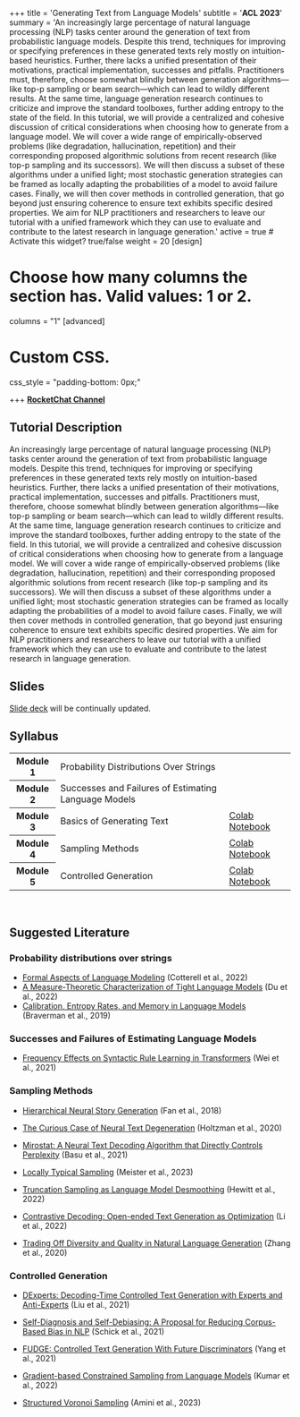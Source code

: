 
+++
title = 'Generating Text from Language Models'
subtitle = '**ACL 2023**'
summary = 'An increasingly large percentage of natural language processing (NLP) tasks center around the generation of text from probabilistic language models. Despite this trend, techniques for improving or specifying preferences in these generated texts rely mostly on intuition-based heuristics. Further, there lacks a unified presentation of their motivations, practical implementation, successes and pitfalls. Practitioners must, therefore, choose somewhat blindly between generation algorithms—like top-p sampling or beam search—which can lead to wildly different results. At the same time, language generation research continues to criticize and improve the standard toolboxes, further adding entropy to the state of the field. In this tutorial, we will provide a centralized and cohesive discussion of critical considerations when choosing how to generate from a language model. We will cover a wide range of empirically-observed problems (like degradation, hallucination, repetition) and their corresponding proposed algorithmic solutions from recent research (like top-p sampling and its successors). We will then discuss a subset of these algorithms under a unified light; most stochastic generation strategies can be framed as locally adapting the probabilities of a model to avoid failure cases. Finally, we will then cover methods in controlled generation, that go beyond just ensuring coherence to ensure text exhibits specific desired properties. We aim for NLP practitioners and researchers to leave our tutorial with a unified framework which they can use to evaluate and contribute to the latest research in language generation.'
active = true  # Activate this widget? true/false
weight = 20
[design]
  # Choose how many columns the section has. Valid values: 1 or 2.
  columns = "1"
[advanced]
 # Custom CSS. 
 css_style = "padding-bottom: 0px;"

+++
**[RocketChat Channel](https://acl.rocket.chat/channel/tutorial-4)**

## Tutorial Description
An increasingly large percentage of natural language processing (NLP) tasks center around the generation of text from probabilistic language models. Despite this trend, techniques for improving or specifying preferences in these generated texts rely mostly on intuition-based heuristics. Further, there lacks a unified presentation of their motivations, practical implementation, successes and pitfalls. Practitioners must, therefore, choose somewhat blindly between generation algorithms—like top-p sampling or beam search—which can lead to wildly different results. At the same time, language generation research continues to criticize and improve the standard toolboxes, further adding entropy to the state of the field. In this tutorial, we will provide a centralized and cohesive discussion of critical considerations when choosing how to generate from a language model. We will cover a wide range of empirically-observed problems (like degradation, hallucination, repetition) and their corresponding proposed algorithmic solutions from recent research (like top-p sampling and its successors). We will then discuss a subset of these algorithms under a unified light; most stochastic generation strategies can be framed as locally adapting the probabilities of a model to avoid failure cases. Finally, we will then cover methods in controlled generation, that go beyond just ensuring coherence to ensure text exhibits specific desired properties. We aim for NLP practitioners and researchers to leave our tutorial with a unified framework which they can use to evaluate and contribute to the latest research in language generation.



## Slides
[Slide deck](https://drive.google.com/file/d/1UHbGcjzBURG1n2DufC7iDTmGNjIz5Dp_/view?usp=sharing) will be continually updated.

## Syllabus 
<table class="table">
  <head>
    <base target="_blank">
  </head>
  <tbody>
    <tr>
      <th scope="row">Module 1</th>
      <td>Probability Distributions Over Strings</td>
      <td></td>
    </tr>
    <tr>
      <th scope="row">Module 2</th>
      <td>Successes and Failures of Estimating Language Models</td>
      <td></td>
    </tr>
    <tr>
      <th scope="row">Module 3</th>
      <td>Basics of Generating Text</td>
      <td><a href="https://colab.research.google.com/drive/16comQsTmmgKnGrD_N2SHw851p8GAZ4Sd?usp=sharing" target="_blank">Colab Notebook</a></td>
    </tr>
    <tr>
      <th scope="row">Module 4</th>
      <td>Sampling Methods</td>
      <td><a href="https://colab.research.google.com/drive/172RnmfNp3m0NZYr_FEUkgRRfCdLWHyNa?usp=sharing" target="_blank">Colab Notebook</a></td>
    </tr>
    <tr>
      <th scope="row">Module 5</th>
      <td>Controlled Generation</td>
      <td><a href="https://colab.research.google.com/drive/1TMRGToS2FmHsa6Kge6gCtxJT1pLv17Zr?usp=sharing" target="_blank">Colab Notebook</a></td>
    </tr>
</tbody>
</table>

<br/>

## Suggested Literature

### Probability distributions over strings

* [Formal Aspects of Language Modeling](https://drive.google.com/file/d/1IYgjs0Vf8TPmVW6w4S125j3G5Asatn4f/view) (Cotterell et al., 2022)
* [A Measure-Theoretic Characterization of Tight Language Models](https://arxiv.org/abs/2212.10502) (Du et al., 2022)
* [Calibration, Entropy Rates, and Memory in Language Models](https://arxiv.org/abs/1906.05664) (Braverman et al., 2019) 


### Successes and Failures of Estimating Language Models   

* [Frequency Effects on Syntactic Rule Learning in Transformers](https://aclanthology.org/2021.emnlp-main.72/) (Wei et al., 2021)

### Sampling Methods

* [Hierarchical Neural Story Generation](http://arxiv.org/abs/1805.04833) (Fan et al., 2018)

* [The Curious Case of Neural Text Degeneration](https://openreview.net/forum?id=rygGQyrFvH) (Holtzman et al., 2020)

* [Mirostat: A Neural Text Decoding Algorithm that Directly Controls Perplexity](http://arxiv.org/abs/2007.14966) (Basu et al., 2021)

* [Locally Typical Sampling](http://arxiv.org/abs/2202.00666) (Meister et al., 2023)

* [Truncation Sampling as Language Model Desmoothing](https://aclanthology.org/2022.findings-emnlp.249) (Hewitt et al., 2022)

* [Contrastive Decoding: Open-ended Text Generation as Optimization](http://arxiv.org/abs/2210.15097) (Li et al., 2022)

* [Trading Off Diversity and Quality in Natural Language Generation](https://arxiv.org/abs/2004.10450) (Zhang et al., 2020)

### Controlled Generation

* [DExperts: Decoding-Time Controlled Text Generation with Experts and Anti-Experts](https://aclanthology.org/2021.acl-long.522/) (Liu et al., 2021)

* [Self-Diagnosis and Self-Debiasing: A Proposal for Reducing Corpus-Based Bias in NLP](https://direct.mit.edu/tacl/article/doi/10.1162/tacl_a_00434/108865/Self-Diagnosis-and-Self-Debiasing-A-Proposal-for) (Schick et al., 2021)

* [FUDGE: Controlled Text Generation With Future Discriminators](https://aclanthology.org/2021.naacl-main.276.pdf) (Yang et al., 2021)

* [Gradient-based Constrained Sampling from Language Models](https://aclanthology.org/2022.emnlp-main.144/) (Kumar et al., 2022)

* [Structured Voronoi Sampling](https://arxiv.org/abs/2306.03061) (Amini et al., 2023)
